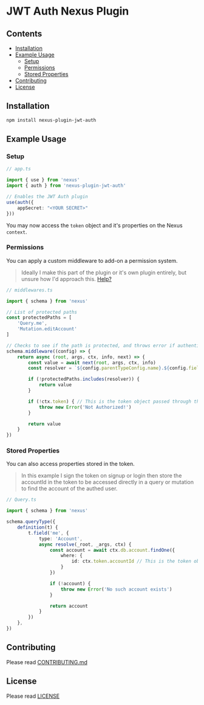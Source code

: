# JWT Auth Nexus Plugin

## Contents

- [Installation](#installation)
- [Example Usage](#example-usage)
    - [Setup](#setup)
    - [Permissions](#permissions)
    - [Stored Properties](#stored-properties)
- [Contributing](#contributing)
- [License](#license)

## Installation

```sh
npm install nexus-plugin-jwt-auth
```

## Example Usage

### Setup

```typescript
// app.ts

import { use } from 'nexus'
import { auth } from 'nexus-plugin-jwt-auth'

// Enables the JWT Auth plugin
use(auth({
    appSecret: "<YOUR SECRET>"
}))
```

You may now access the `token` object and it's properties on the Nexus `context`.

### Permissions

You can apply a custom middleware to add-on a permission system.

> Ideally I make this part of the plugin or it's own plugin entirely, but unsure how I'd approach this. [Help?](#contributing)

```typescript
// middlewares.ts

import { schema } from 'nexus'

// List of protected paths
const protectedPaths = [
    'Query.me',
    'Mutation.editAccount'
]

// Checks to see if the path is protected, and throws error if authentication fails
schema.middleware((config) => {
    return async (root, args, ctx, info, next) => {
        const value = await next(root, args, ctx, info)
        const resolver = `${config.parentTypeConfig.name}.${config.fieldConfig.name}`

        if (!protectedPaths.includes(resolver)) {
            return value
        }

        if (!ctx.token) { // This is the token object passed through the context
            throw new Error('Not Authorized!')
        }

        return value
    }
})
```

### Stored Properties

You can also access properties stored in the token.

> In this example I sign the token on signup or login then store the accountId in the token to be accessed directly in a query or mutation to find the account of the authed user. 

```typescript
// Query.ts

import { schema } from 'nexus'

schema.queryType({
    definition(t) {
        t.field('me', {
            type: 'Account',
            async resolve(_root, _args, ctx) {
                const account = await ctx.db.account.findOne({
                    where: {
                        id: ctx.token.accountId // This is the token object passed through the context
                    }
                })

                if (!account) {
                    throw new Error('No such account exists')
                }

                return account
            }
        })
    },
})
```

## Contributing

Please read [CONTRIBUTING.md](CONTRIBUTING.md)

## License

Please read [LICENSE](LICENSE)
